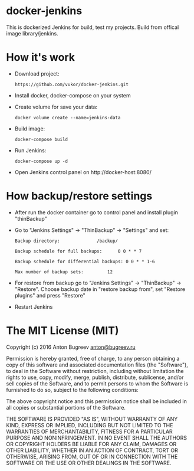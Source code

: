 docker-jenkins
===========

This is dockerized Jenkins for build, test my projects. Build from offical image library/jenkins.


How it's work
===========

* Download project:

    `` https://github.com/vukor/docker-jenkins.git ``

* Install docker, docker-compose on your system

* Create volume for save your data:

  `` docker volume create --name=jenkins-data  ``

* Build image:

    `` docker-compose build ``

* Run Jenkins:

    `` docker-compose up -d ``

* Open Jenkins control panel on http://docker-host:8080/


How backup/restore settings
===========

* After run the docker container go to control panel and install plugin "thinBackup"

* Go to "Jenkins Settings" -> "ThinBackup" -> "Settings" and set:

    `` Backup directory:			  /backup/ ``

    `` Backup schedule for full backups:	  0 0 * * 7 ``

    `` Backup schedule for differential backups: 0 0 * * 1-6 ``

    `` Max number of backup sets:		  12 ``

* For restore from backup go to "Jenkins Settings" -> "ThinBackup" -> "Restore". Choose backup date in "restore backup from", set "Restore plugins" and press "Restore"

* Restart Jenkins


The MIT License (MIT)
===========
Copyright (c) 2016 Anton Bugreev <anton@bugreev.ru>

Permission is hereby granted, free of charge, to any person obtaining a copy of this software and associated documentation files (the "Software"), to deal in the Software without restriction, including without limitation the rights to use, copy, modify, merge, publish, distribute, sublicense, and/or sell copies of the Software, and to permit persons to whom the Software is furnished to do so, subject to the following conditions:

The above copyright notice and this permission notice shall be included in all copies or substantial portions of the Software.

THE SOFTWARE IS PROVIDED "AS IS", WITHOUT WARRANTY OF ANY KIND, EXPRESS OR IMPLIED, INCLUDING BUT NOT LIMITED TO THE WARRANTIES OF MERCHANTABILITY, FITNESS FOR A PARTICULAR PURPOSE AND NONINFRINGEMENT. IN NO EVENT SHALL THE AUTHORS OR COPYRIGHT HOLDERS BE LIABLE FOR ANY CLAIM, DAMAGES OR OTHER LIABILITY, WHETHER IN AN ACTION OF CONTRACT, TORT OR OTHERWISE, ARISING FROM, OUT OF OR IN CONNECTION WITH THE SOFTWARE OR THE USE OR OTHER DEALINGS IN THE SOFTWARE.

